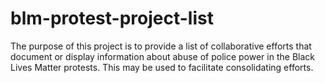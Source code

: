 # blm-protest-project-list
The purpose of this project is to provide a list of collaborative efforts that document or display information about abuse of police power in the Black Lives Matter protests. This may be used to facilitate consolidating efforts.
